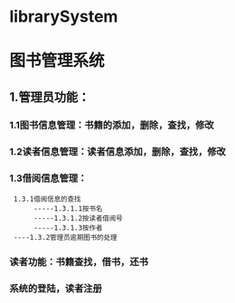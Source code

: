 # librarySystem
# 图书管理系统

## 1.管理员功能：
  ### 1.1图书信息管理：书籍的添加，删除，查找，修改
  ### 1.2读者信息管理：读者信息添加，删除，查找，修改
  ### 1.3借阅信息管理：
     1.3.1借阅信息的查找
          -----1.3.1.1按书名
          -----1.3.1.2按读者借阅号
          -----1.3.1.3按作者
     ----1.3.2管理员逾期图书的处理
### 读者功能：书籍查找，借书，还书
### 系统的登陆，读者注册
